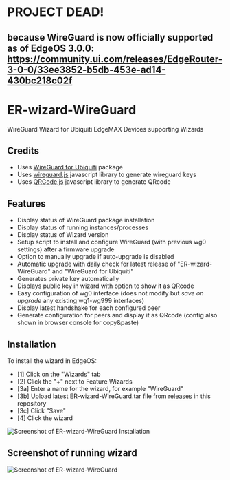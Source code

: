 # PROJECT DEAD!
## because WireGuard is now officially supported as of EdgeOS 3.0.0: https://community.ui.com/releases/EdgeRouter-3-0-0/33ee3852-b5db-453e-ad14-430bc218c02f

# ER-wizard-WireGuard
WireGuard Wizard for Ubiquiti EdgeMAX Devices supporting Wizards

## Credits
- Uses [WireGuard for Ubiquiti](https://github.com/WireGuard/wireguard-vyatta-ubnt) package
- Uses [wireguard.js](https://git.zx2c4.com/wireguard-tools/tree/contrib/keygen-html/wireguard.js) javascript library to generate wireguard keys
- Uses [QRCode.js](https://github.com/davidshimjs/qrcodejs/) javascript library to generate QRcode

## Features
- Display status of WireGuard package installation
- Display status of running instances/processes
- Display status of Wizard version
- Setup script to install and configure WireGuard (with previous wg0 settings) after a firmware upgrade
- Option to manually upgrade if auto-upgrade is disabled
- Automatic upgrade with daily check for latest release of "ER-wizard-WireGuard" and "WireGuard for Ubiquiti"
- Generates private key automatically
- Displays public key in wizard with option to show it as QRcode
- Easy configuration of wg0 interface (does not modify but *save on upgrade* any existing wg1-wg999 interfaces)
- Display latest handshake for each configured peer
- Generate configuration for peers and display it as QRcode (config also shown in browser console for copy&paste)

## Installation
To install the wizard in EdgeOS:
- [1] Click on the "Wizards" tab
- [2] Click the "+" next to Feature Wizards
- [3a] Enter a name for the wizard, for example "WireGuard"
- [3b] Upload latest ER-wizard-WireGuard.tar file from [releases](https://github.com/vchrizz/ER-wizard-WireGuard/releases/latest) in this repository
- [3c] Click "Save"
- [4] Click the wizard

![Screenshot of ER-wizard-WireGuard Installation](https://github.com/vchrizz/ER-wizard-WireGuard/blob/main/ER-wizard-WireGuard-installation.png)

## Screenshot of running wizard
![Screenshot of ER-wizard-WireGuard](https://github.com/vchrizz/ER-wizard-WireGuard/blob/main/ER-wizard-WireGuard-screenshot.png)
